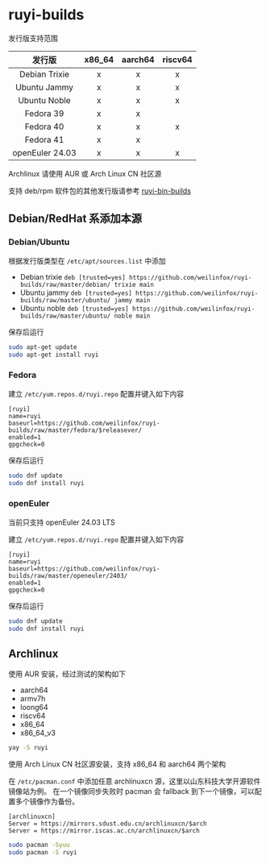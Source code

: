 # ruyi-builds

发行版支持范围

| 发行版 | x86\_64 | aarch64 | riscv64 |
| :--: | :--: | :--: | :--: |
| Debian Trixie | x | x | x |
| Ubuntu Jammy | x | x | x |
| Ubuntu Noble | x | x | x |
| Fedora 39 | x | x |  |
| Fedora 40 | x | x | x |
| Fedora 41 | x | x |  |
| openEuler 24.03 | x | x | x |

Archlinux 请使用 AUR 或 Arch Linux CN 社区源

支持 deb/rpm 软件包的其他发行版请参考 [ruyi-bin-builds](https://github.com/weilinfox/ruyi-bin-builds)

## Debian/RedHat 系添加本源

### Debian/Ubuntu

根据发行版类型在 ``/etc/apt/sources.list`` 中添加

+ Debian trixie ``deb [trusted=yes] https://github.com/weilinfox/ruyi-builds/raw/master/debian/ trixie main``
+ Ubuntu jammy ``deb [trusted=yes] https://github.com/weilinfox/ruyi-builds/raw/master/ubuntu/ jammy main``
+ Ubuntu noble ``deb [trusted=yes] https://github.com/weilinfox/ruyi-builds/raw/master/ubuntu/ noble main``

保存后运行

```bash
sudo apt-get update
sudo apt-get install ruyi
```

### Fedora

建立 ``/etc/yum.repos.d/ruyi.repo`` 配置并键入如下内容

```
[ruyi]
name=ruyi
baseurl=https://github.com/weilinfox/ruyi-builds/raw/master/fedora/$releasever/
enabled=1
gpgcheck=0
```

保存后运行

```bash
sudo dnf update
sudo dnf install ruyi
```

### openEuler

当前只支持 openEuler 24.03 LTS

建立 ``/etc/yum.repos.d/ruyi.repo`` 配置并键入如下内容

```
[ruyi]
name=ruyi
baseurl=https://github.com/weilinfox/ruyi-builds/raw/master/openeuler/2403/
enabled=1
gpgcheck=0
```

保存后运行

```bash
sudo dnf update
sudo dnf install ruyi
```

## Archlinux

使用 AUR 安装，经过测试的架构如下

+ aarch64
+ armv7h
+ loong64
+ riscv64
+ x86\_64
+ x86\_64\_v3

```bash
yay -S ruyi
```

使用 Arch Linux CN 社区源安装，支持 x86\_64 和 aarch64 两个架构

在 ``/etc/pacman.conf`` 中添加任意 archlinuxcn 源，这里以山东科技大学开源软件镜像站为例。
在一个镜像同步失败时 pacman 会 fallback 到下一个镜像，可以配置多个镜像作为备份。

```
[archlinuxcn]
Server = https://mirrors.sdust.edu.cn/archlinuxcn/$arch
Server = https://mirror.iscas.ac.cn/archlinuxcn/$arch
```

```bash
sudo pacman -Syuu
sudo pacman -S ruyi
```

